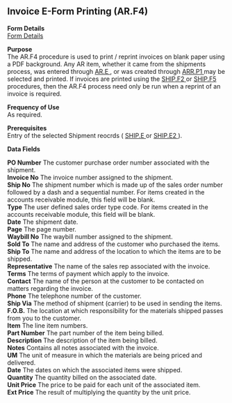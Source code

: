 ##  Invoice E-Form Printing (AR.F4)

<PageHeader />

**Form Details**  
[ Form Details ](AR-F4-1/README.md)   

**Purpose**  
The AR.F4 procedure is used to print / reprint invoices on blank paper using a PDF background. Any AR item, whether it came from the shipments process, was entered through [ AR.E ](../../../../../../../../../../rover/AP-OVERVIEW/AP-ENTRY/ACCT-CONTROL/ACCT-CONTROL-3/AR-E) , or was created through [ ARR.P1 ](ARR-P1/README.md) may be selected and printed. If invoices are printed using the [ SHIP.F2 ](SHIP-F2/README.md) or [ SHIP.F5 ](SHIP-F5/README.md) procedures, then the AR.F4 process need only be run when a reprint of an invoice is required. 

**Frequency of Use**  
As required.

**Prerequisites**  
Entry of the selected Shipment reocrds ( [ SHIP.E ](../../../../../../../../../../rover/AP-OVERVIEW/AP-ENTRY/AP-E/AP-E-1/CURRENCY-CONTROL/SO-E/SO-E-4/SHIP-E) or [ SHIP.E2 ](SHIP-E2/README.md) ). 

**Data Fields**

**PO Number** The customer purchase order number associated with the shipment.  
**Invoice No** The invoice number assigned to the shipment.  
**Ship No** The shipment number which is made up of the sales order number
followed by a dash and a sequential number. For items created in the accounts
receivable module, this field will be blank.  
**Type** The user defined sales order type code. For items created in the
accounts receivable module, this field will be blank.  
**Date** The shipment date.  
**Page** The page number.  
**Waybill No** The waybill number assigned to the shipment.  
**Sold To** The name and address of the customer who purchased the items.  
**Ship To** The name and address of the location to which the items are to be
shipped.  
**Representative** The name of the sales rep associated with the invoice.  
**Terms** The terms of payment which apply to the invoice.  
**Contact** The name of the person at the customer to be contacted on matters
regarding the invoice.  
**Phone** The telephone number of the customer.  
**Ship Via** The method of shipment (carrier) to be used in sending the items.  
**F.O.B.** The location at which responsibility for the materials shipped
passes from you to the customer.  
**Item** The line item numbers.  
**Part Number** The part number of the item being billed.  
**Description** The description of the item being billed.  
**Notes** Contains all notes associated with the invoice.  
**UM** The unit of measure in which the materials are being priced and
delivered.  
**Date** The dates on which the associated items were shipped.  
**Quantity** The quantity billed on the associated date.  
**Unit Price** The price to be paid for each unit of the associated item.  
**Ext Price** The result of multiplying the quantity by the unit price.  
  
<badge text= "Version 8.10.57" vertical="middle" />

<PageFooter />